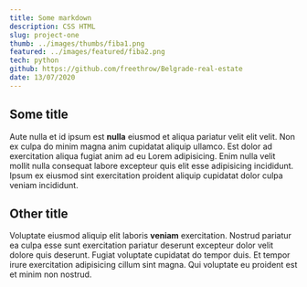 ```yaml
---
title: Some markdown
description: CSS HTML
slug: project-one
thumb: ../images/thumbs/fiba1.png
featured: ../images/featured/fiba2.png
tech: python
github: https://github.com/freethrow/Belgrade-real-estate
date: 13/07/2020
---
```


## Some title

Aute nulla et id ipsum est **nulla** eiusmod et aliqua pariatur velit elit velit. Non ex culpa do minim magna anim cupidatat aliquip ullamco. Est dolor ad exercitation aliqua fugiat anim ad eu Lorem adipisicing. Enim nulla velit mollit nulla consequat labore excepteur quis elit esse adipisicing incididunt. Ipsum ex eiusmod sint exercitation proident aliquip cupidatat dolor culpa veniam incididunt.

## Other title

Voluptate eiusmod aliquip elit laboris __veniam__ exercitation. Nostrud pariatur ea culpa esse sunt exercitation pariatur deserunt excepteur dolor velit dolore quis deserunt. Fugiat voluptate cupidatat do tempor duis. Et tempor irure exercitation adipisicing cillum sint magna. Qui voluptate eu proident est et minim non nostrud.

